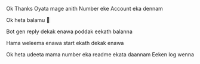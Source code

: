 Ok Thanks 
Oyata mage anith Number eke Account eka dennam

Ok heta balamu 🤠

Bot gen reply dekak enawa poddak eekath balanna

Hama weleema enawa start ekath dekak enawa

Ok heta udeeta mama number eka readme ekata daannam
Eeken log wenna
